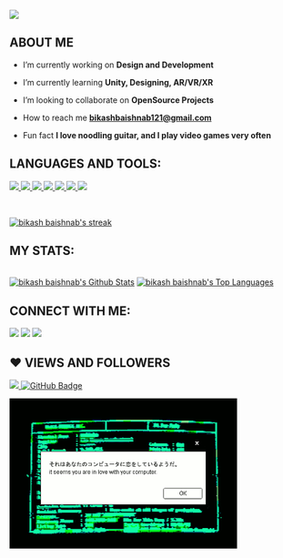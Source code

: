 <p><img align= "middle" src="https://github.com/30-bikash/30-bikash/blob/main/BANNER.gif" width="800"/></p>



##     ABOUT ME

-  I’m currently working on **Design and Development**

-  I’m currently learning **Unity, Designing, AR/VR/XR**

-  I’m looking to collaborate on **OpenSource Projects**

-  How to reach me **bikashbaishnab121@gmail.com**

-  Fun fact **I love noodling guitar, and I play video games very often**

##  LANGUAGES AND TOOLS:

<p float="left"> 
    <a href="https://www.java.com" target="_blank"> <img src="https://img.icons8.com/color/48/000000/java-coffee-cup-logo--v2.png"/>
    </a>
    <a href="https://developer.mozilla.org/en-US/docs/Web/JavaScript" target="_blank"> <img src="https://img.icons8.com/color/48/000000/javascript.png"/> </a>
    <a href="https://www.w3.org/html/" target="_blank"> <img src="https://img.icons8.com/color/48/000000/html-5.png"/> </a> 
    <a href="https://www.w3schools.com/css/" target="_blank"> <img src="https://img.icons8.com/color/48/000000/css3.png"/> </a>
    <a href="https://www.python.org" target="_blank"> <img src="https://img.icons8.com/color/48/000000/python.png"/> </a> 
    <a href="https://git-scm.com/" target="_blank"> <img src="https://img.icons8.com/color/48/000000/git.png"/>
        <a href="https://www.googleadservices.com/pagead/aclk?sa=L&ai=DChcSEwiv_oKqy5_0AhVVNSsKHU-2D2IYABAAGgJzZg&ohost=www.google.com&cid=CAESQeD2yOCONoIcbi4DupOmk7zdAH8V-YK2Jpb1o3QtTu2DHwU2GHd8CBTl5p3ptCAUtGR9yVXKVix60Td6DibusFw6&sig=AOD64_2ShTWyZNCW7ED9Camr_oqwdE8few&q&adurl&ved=2ahUKEwj3vfmpy5_0AhVT_XMBHQiRDiwQ0Qx6BAgCEAE" target="_blank"><img src="https://img.icons8.com/fluency/48/000000/unity.png"/> 
</p>

<!-- [![React Badge](https://img.shields.io/badge/-React-61DBFB?style=for-the-badge&labelColor=black&logo=react&logoColor=61DBFB)](#)  [![Javascript Badge](https://img.shields.io/badge/-Javascript-F0DB4F?style=for-the-badge&labelColor=black&logo=javascript&logoColor=F0DB4F)](#) [![Typescript Badge](https://img.shields.io/badge/-Typescript-007acc?style=for-the-badge&labelColor=black&logo=typescript&logoColor=007acc)](#) [![Nodejs Badge](https://img.shields.io/badge/-Nodejs-3C873A?style=for-the-badge&labelColor=black&logo=node.js&logoColor=3C873A)](#) [![GraphQL Badge](https://img.shields.io/badge/-GraphQl-e535ab?style=for-the-badge&labelColor=black&logo=node.js&logoColor=e535ab)](#) -->
<br/>

<p align="left">

   <a href="https://github.com/30-bikash/github-readme-streak-stats">
        <img title="🔥 Get streak stats for your profile at git.io/streak-stats" alt="bikash baishnab's streak" src="https://github-readme-streak-stats.herokuapp.com/?user=30-bikash&theme=chartreuse-dark"/>
    </a>
</p>

## MY STATS:

  <br/>
    <a href="https://github.com/30-bikash/github-readme-stats"><img alt="bikash baishnab's Github Stats" src="https://github-readme-stats.vercel.app/api?username=30-bikash&show_icons=true&count_private=true&theme=chartreuse-dark" /></a>
  <a href="https://github.com/30-bikash/github-readme-stats"><img alt="bikash baishnab's Top Languages" src="https://github-readme-stats.vercel.app/api/top-langs/?username=30-bikash&langs_count=8&count_private=true&layout=compact&theme=react&hide_border=true&bg_color=0D1117" /></a>
  <br/>
  


## CONNECT WITH ME:

<p align="left">

<a href = "https://www.linkedin.com/in/bikash-baishnab-813872192/"><img src="https://img.icons8.com/fluent/48/000000/linkedin.png"/></a>
<a href = "https://twitter.com/Bikash_30/"><img src="https://img.icons8.com/fluent/48/000000/twitter.png"/></a>
<a href = "https://www.instagram.com/___bikash30___/"><img src="https://img.icons8.com/fluent/48/000000/instagram-new.png"/></a>

## ❤ VIEWS AND FOLLOWERS

<a href="https://github.com/Meghna-DAS/github-profile-views-counter">
    <img src="https://komarev.com/ghpvc/?username=30-bikash&color=lightgrey">
</a>
<a href="https://github.com/30-bikash?tab=followers"><img src="https://img.shields.io/github/followers/30-bikash?label=Followers&style=social" alt="GitHub Badge"></a>
<p><img align="center" src="https://github.com/30-bikash/30-bikash/blob/main/pop.gif" width="400"/></p>
